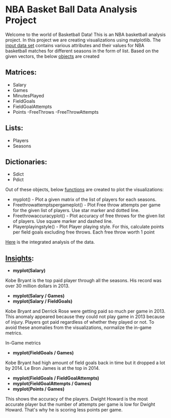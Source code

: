 # NBA Basket Ball Data Analysis Project

Welcome to the world of Basketball Data! This is an NBA basketball analysis project.
In this project we are creating visualizations using matplotlib. The [input data set](https://github.com/dettyvincent/python-projects/blob/main/DataAnalysisProject/InputDataset.ipynb) contains various attributes and their values for NBA basketball matches for different seasons in the form of list. 
Based on the given vectors, the below [objects](https://github.com/dettyvincent/python-projects/blob/main/DataAnalysisProject/ObjectsCreated.ipynb) are created
 
## Matrices:
 - Salary
 - Games
 - MinutesPlayed
 - FieldGoals
 - FieldGoalAttempts
 - Points
 -FreeThrows
 -FreeThrowAttempts
 
## Lists:
 - Players
 - Seasons

## Dictionaries:
 - Sdict
 - Pdict

Out of these objects, below [functions](https://github.com/dettyvincent/python-projects/blob/main/DataAnalysisProject/Visualizations.ipynb) are created to plot the visualizations:

- myplot() - Plot a given matrix of the list of players for each seasons.
- Freethrowattemptspergameplot() - Plot Free throw attempts per game for the given list of players. Use star marker and dotted line.
- Freethrowaccuracyplot() - Plot accuracy of free throws for the given list of players. Use square marker and dashed line.
- Playerplayingstyle() - Plot Player playing style. For this, calculate points per field goals excluding free throws. Each free throw worth 1 point

[Here](https://github.com/dettyvincent/python-projects/blob/main/DataAnalysisProject/IntegratedAnalysis.ipynb) is the integrated analysis of the data.

## [Insights](https://github.com/dettyvincent/python-projects/blob/main/DataAnalysisProject/Insights.ipynb):

- **myplot(Salary)**

Kobe Bryant is the top paid player through all the seasons. His record was over 30 million dollars in 2013.

- **myplot(Salary / Games)**
- **myplot(Salary / FieldGoals)**

Kobe Bryant and Derrick Rose were getting paid so much per game in 2013. This anomaly appeared because they could not play game in 2013 because of injury.
Players got paid regardless of whether they played or not. To avoid these anomalies from the visualizations, normalize the in-game metrics.

In-Game metrics 
- **myplot(FieldGoals / Games)**

Kobe Bryant had high amount of field goals back in time but it dropped a lot by 2014. Le Bron James is at the top in 2014.

- **myplot(FieldGoals / FieldGoalAttempts)**
- **myplot(FieldGoalAttempts / Games)**
- **myplot(Points / Games)**

This shows the accuracy of the players. Dwight Howard is the most accurate player but the number of attempts per game is low for Dwight Howard. That's why he is scoring less points per game.




